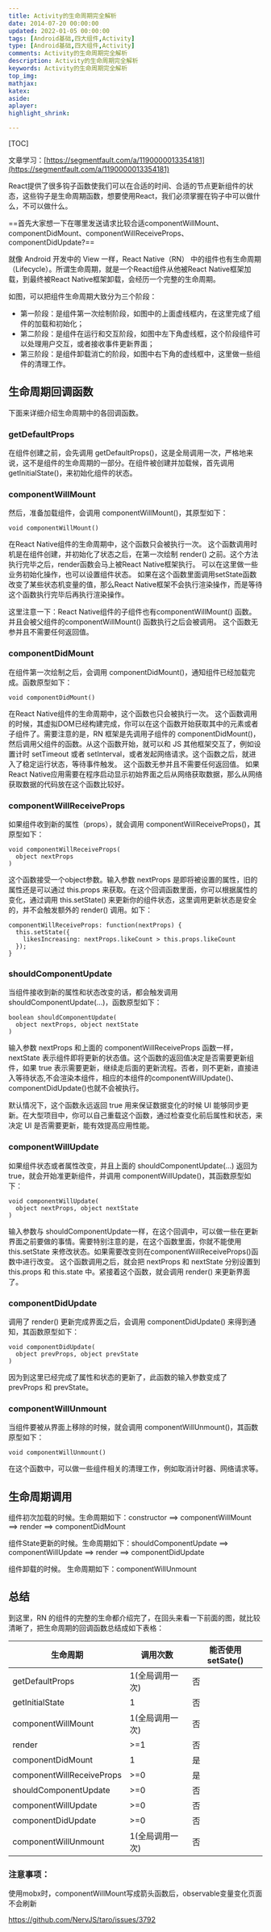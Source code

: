 ```yaml
---
title: Activity的生命周期完全解析
date: 2014-07-20 00:00:00
updated: 2022-01-05 00:00:00
tags: [Android基础,四大组件,Activity]
type: [Android基础,四大组件,Activity]
comments: Activity的生命周期完全解析
description: Activity的生命周期完全解析
keywords: Activity的生命周期完全解析
top_img:
mathjax:
katex:
aside:
aplayer:
highlight_shrink:

---
```


[TOC]



文章学习：[https://segmentfault.com/a/1190000013354181](https://segmentfault.com/a/1190000013354181)

React提供了很多钩子函数使我们可以在合适的时间、合适的节点更新组件的状态，这些钩子是生命周期函数，想要使用React，我们必须掌握在钩子中可以做什么，不可以做什么。

==首先大家想一下在哪里发送请求比较合适componentWillMount、componentDidMount、componentWillReceiveProps、componentDidUpdate?==

就像 Android 开发中的 View 一样，React Native（RN） 中的组件也有生命周期（Lifecycle）。所谓生命周期，就是一个React组件从他被React Native框架加载，到最终被React Native框架卸载，会经历一个完整的生命周期。

如图，可以把组件生命周期大致分为三个阶段：

- 第一阶段：是组件第一次绘制阶段，如图中的上面虚线框内，在这里完成了组件的加载和初始化；
- 第二阶段：是组件在运行和交互阶段，如图中左下角虚线框，这个阶段组件可以处理用户交互，或者接收事件更新界面；
- 第三阶段：是组件卸载消亡的阶段，如图中右下角的虚线框中，这里做一些组件的清理工作。


## 生命周期回调函数
下面来详细介绍生命周期中的各回调函数。
### getDefaultProps
在组件创建之前，会先调用 getDefaultProps()，这是全局调用一次，严格地来说，这不是组件的生命周期的一部分。在组件被创建并加载候，首先调用 getInitialState()，来初始化组件的状态。

### componentWillMount
然后，准备加载组件，会调用 componentWillMount()，其原型如下：

```
void componentWillMount()  
```
在React Native组件的生命周期中，这个函数只会被执行一次。
这个函数调用时机是在组件创建，并初始化了状态之后，在第一次绘制 render() 之前。这个方法执行完毕之后，render函数会马上被React Native框架执行。
可以在这里做一些业务初始化操作，也可以设置组件状态。
如果在这个函数里面调用setState函数改变了某些状态机变量的值，那么React Native框架不会执行渲染操作，而是等待这个函数执行完毕后再执行渲染操作。

这里注意一下：React Native组件的子组件也有componentWillMount()  函数。并且会被父组件的componentWillMount() 函数执行之后会被调用。
这个函数无参并且不需要任何返回值。

### componentDidMount
在组件第一次绘制之后，会调用 componentDidMount()，通知组件已经加载完成。函数原型如下：

```
void componentDidMount()
```
在React Native组件的生命周期中，这个函数也只会被执行一次。
这个函数调用的时候，其虚拟DOM已经构建完成，你可以在这个函数开始获取其中的元素或者子组件了。需要注意的是，RN 框架是先调用子组件的 componentDidMount()，然后调用父组件的函数。从这个函数开始，就可以和 JS 其他框架交互了，例如设置计时 setTimeout 或者 setInterval，或者发起网络请求。这个函数之后，就进入了稳定运行状态，等待事件触发。
这个函数无参并且不需要任何返回值。
如果React Native应用需要在程序启动显示初始界面之后从网络获取数据，那么从网络获取数据的代码放在这个函数比较好。

### componentWillReceiveProps
如果组件收到新的属性（props），就会调用 componentWillReceiveProps()，其原型如下：

```
void componentWillReceiveProps(  
  object nextProps
)
```
这个函数接受一个object参数。输入参数 nextProps 是即将被设置的属性，旧的属性还是可以通过 this.props 来获取。在这个回调函数里面，你可以根据属性的变化，通过调用 this.setState() 来更新你的组件状态，这里调用更新状态是安全的，并不会触发额外的 render() 调用。如下：

```
componentWillReceiveProps: function(nextProps) {  
  this.setState({
    likesIncreasing: nextProps.likeCount > this.props.likeCount
  });
}
```

### shouldComponentUpdate
当组件接收到新的属性和状态改变的话，都会触发调用 shouldComponentUpdate(...)，函数原型如下：

```
boolean shouldComponentUpdate(  
  object nextProps, object nextState
)
```
输入参数 nextProps 和上面的 componentWillReceiveProps 函数一样，nextState 表示组件即将更新的状态值。这个函数的返回值决定是否需要更新组件，如果 true 表示需要更新，继续走后面的更新流程。否者，则不更新，直接进入等待状态,不会渲染本组件，相应的本组件的componentWillUpdate()、componentDidUpdate()也就不会被执行。

默认情况下，这个函数永远返回 true 用来保证数据变化的时候 UI 能够同步更新。在大型项目中，你可以自己重载这个函数，通过检查变化前后属性和状态，来决定 UI 是否需要更新，能有效提高应用性能。

### componentWillUpdate

如果组件状态或者属性改变，并且上面的 shouldComponentUpdate(...) 返回为 true，就会开始准更新组件，并调用 componentWillUpdate()，其函数原型如下：

```
void componentWillUpdate(  
  object nextProps, object nextState
)
```

输入参数与 shouldComponentUpdate一样，在这个回调中，可以做一些在更新界面之前要做的事情。需要特别注意的是，在这个函数里面，你就不能使用 this.setState 来修改状态。如果需要改变则在componentWillReceiveProps()函数中进行改变。 这个函数调用之后，就会把 nextProps 和 nextState 分别设置到 this.props 和 this.state 中。紧接着这个函数，就会调用 render() 来更新界面了。

### componentDidUpdate
调用了 render() 更新完成界面之后，会调用 componentDidUpdate() 来得到通知，其函数原型如下：

```
void componentDidUpdate(  
  object prevProps, object prevState
)
```
因为到这里已经完成了属性和状态的更新了，此函数的输入参数变成了 prevProps 和 prevState。

###  componentWillUnmount
当组件要被从界面上移除的时候，就会调用 componentWillUnmount()，其函数原型如下：

```
void componentWillUnmount()  
```
在这个函数中，可以做一些组件相关的清理工作，例如取消计时器、网络请求等。


## 生命周期调用

组件初次加载的时候。生命周期如下：constructor ==>   componentWillMount  ==>  render ==> componentDidMount

组件State更新的时候。生命周期如下：shouldComponentUpdate  ==>  componentWillUpdate   ==>   render   ==>  componentDidUpdate

组件卸载的时候。 生命周期如下：componentWillUnmount



## 总结
到这里，RN 的组件的完整的生命都介绍完了，在回头来看一下前面的图，就比较清晰了，把生命周期的回调函数总结成如下表格：

**生命周期**                |**调用次数**      | **能否使用 setSate()**
---                         |---               |---
getDefaultProps             | 1(全局调用一次)  | 否
getInitialState             | 1                |否
componentWillMount          | 1(全局调用一次)  | 否
render                      | >=1              | 否
componentDidMount           | 1                | 是
componentWillReceiveProps   | >=0              | 是 
shouldComponentUpdate       | >=0              | 否
componentWillUpdate         | >=0              | 否
componentDidUpdate          | >=0              | 否
componentWillUnmount        | 1(全局调用一次)  | 否



### 注意事项：

使用mobx时，componentWillMount写成箭头函数后，observable变量变化页面不会刷新

https://github.com/NervJS/taro/issues/3792